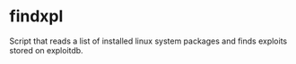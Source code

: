 # findxpl
Script that reads a list of installed linux system packages and finds exploits stored on exploitdb.
